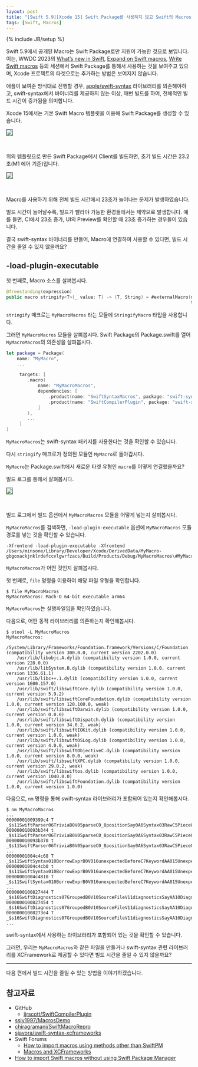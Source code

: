 ```yaml
---
layout: post
title: "[Swift 5.9][Xcode 15] Swift Package를 사용하지 않고 Swift의 Macros를 사용할 수 있을까? - 1"
tags: [Swift, Macros]
---
```

{% include JB/setup %}

Swift 5.9에서 공개된 Macro는 Swift Package로만 지원이 가능한 것으로 보입니다. 이는, WWDC 2023의 [What’s new in Swift](https://developer.apple.com/videos/play/wwdc2023/10164/), [Expand on Swift macros](https://developer.apple.com/videos/play/wwdc2023/10167/), [Write Swift macros](https://developer.apple.com/videos/play/wwdc2023/10166) 등의 세션에서 Swift Package를 통해서 사용하는 것을 보여주고 있으며, Xcode 프로젝트의 타겟으로는 추가하는 방법은 보여지지 않습니다.

애플이 보여준 방식대로 진행할 경우, [apple/swift-syntax](https://github.com/apple/swift-syntax) 라이브러리를 의존해야하고, swift-syntax에서 바이너리를 제공하지 않는 이상, 매번 빌드를 하여, 전체적인 빌드 시간이 증가됨을 의미합니다.

Xcode 15에서는 기본 Swift Macro 템플릿을 이용해 Swift Package를 생성할 수 있습니다.

<p style="text-align:left;"><img src="{{ site.prod_url }}/image/2023/12/01.png" style="border: 1px solid #555;"/></p><br/>

위의 템플릿으로 만든 Swift Package에서 Client를 빌드하면, 초기 빌드 시간은 23.2초(M1 에어 기준)입니다.

<p style="text-align:left;"><img src="{{ site.prod_url }}/image/2023/12/02.png" style="border: 1px solid #555;"/></p><br/>

Macro를 사용하기 위해 전체 빌드 시간에서 23초가 늘어나는 문제가 발생하였습니다.

빌드 시간이 늘어날수록, 빌드가 빨라야 가능한 환경들에서는 제약으로 발생합니다. 예를 들면, CI에서 23초 증가, UI의 Preview를 확인할 때 23초 증가하는 경우들이 있습니다.

결국 swift-syntax 바이너리를 만들어, Macro에 연결하여 사용할 수 있다면, 빌드 시간을 줄일 수 있지 않을까요?

## -load-plugin-executable

첫 번째로, Macro 소스를 살펴봅시다.

```swift
@freestanding(expression)
public macro stringify<T>(_ value: T) -> (T, String) = #externalMacro(module: "MyMacroMacros", 
                                                                      type: "StringifyMacro")
```

`stringify` 매크로는 `MyMacroMacros` 라는 모듈에 `StringifyMacro` 타입을 사용합니다. 

그러면 `MyMacroMacros` 모듈을 살펴봅시다. Swift Package의 Package.swift를 열어 `MyMacroMacros`의 의존성을 살펴봅시다.

```swift
let package = Package(
    name: "MyMacro",
    ...

     targets: [
        .macro(
            name: "MyMacroMacros",
            dependencies: [
                .product(name: "SwiftSyntaxMacros", package: "swift-syntax"),
                .product(name: "SwiftCompilerPlugin", package: "swift-syntax")
            ]
        ),
        ...
     ]
)
```

`MyMacroMacros`는 swift-syntax 패키지를 사용한다는 것을 확인할 수 있습니다.

다시 `stringify` 매크로가 정의된 모듈인 `MyMacro`로 돌아갑시다.

`MyMacro`는 Package.swift에서 새로운 타겟 유형인 `macro`를 어떻게 연결했을까요?

빌드 로그를 통해서 살펴봅시다.

<p style="text-align:left;"><img src="{{ site.prod_url }}/image/2023/12/03.png" style="border: 1px solid #555;"/></p><br/>

빌드 로그에서 빌드 옵션에서 `MyMacroMacros` 모듈을 어떻게 넣는지 살펴봅시다.

`MyMacroMacros`를 검색하면, `-load-plugin-executable` 옵션에 `MyMacroMacros` 모듈 경로를 넣는 것을 확인할 수 있습니다.

```
-Xfrontend -load-plugin-executable -Xfrontend /Users/minsone/Library/Developer/Xcode/DerivedData/MyMacro-gbgoxackjnklrdefccvlgwrfzacs/Build/Products/Debug/MyMacroMacros\#MyMacroMacros
```

`MyMacroMacros`가 어떤 것인지 살펴봅시다.

첫 번째로, `file` 명령을 이용하여 해당 파일 유형을 확인합니다.

```shell
$ file MyMacroMacros
MyMacroMacros: Mach-O 64-bit executable arm64
```

`MyMacroMacros`는 실행파일임을 확인하였습니다.

다음으로, 어떤 동적 라이브러리를 의존하는지 확인해봅시다.

```shell
$ otool -L MyMacroMacros
MyMacroMacros:
	/System/Library/Frameworks/Foundation.framework/Versions/C/Foundation (compatibility version 300.0.0, current version 2202.0.0)
	/usr/lib/libobjc.A.dylib (compatibility version 1.0.0, current version 228.0.0)
	/usr/lib/libSystem.B.dylib (compatibility version 1.0.0, current version 1336.61.1)
	/usr/lib/libc++.1.dylib (compatibility version 1.0.0, current version 1600.157.0)
	/usr/lib/swift/libswiftCore.dylib (compatibility version 1.0.0, current version 5.9.2)
	/usr/lib/swift/libswiftCoreFoundation.dylib (compatibility version 1.0.0, current version 120.100.0, weak)
	/usr/lib/swift/libswiftDarwin.dylib (compatibility version 1.0.0, current version 0.0.0)
	/usr/lib/swift/libswiftDispatch.dylib (compatibility version 1.0.0, current version 34.0.2, weak)
	/usr/lib/swift/libswiftIOKit.dylib (compatibility version 1.0.0, current version 1.0.0, weak)
	/usr/lib/swift/libswiftOSLog.dylib (compatibility version 1.0.0, current version 4.0.0, weak)
	/usr/lib/swift/libswiftObjectiveC.dylib (compatibility version 1.0.0, current version 8.0.0, weak)
	/usr/lib/swift/libswiftXPC.dylib (compatibility version 1.0.0, current version 29.0.2, weak)
	/usr/lib/swift/libswiftos.dylib (compatibility version 1.0.0, current version 1040.0.0)
	/usr/lib/swift/libswiftFoundation.dylib (compatibility version 1.0.0, current version 1.0.0)
```

다음으로, `nm` 명령을 통해 swift-syntax 라이브러리가 포함되어 있는지 확인해봅시다.

```shell
$ nm MyMacroMacros
...
00000001009399c4 T _$s11SwiftParser06TriviaB0V05parseC0_8positionSay0A6Syntax03RawC5PieceOGAF0F4TextV_AF0C8PositionOtFZ
000000010093b344 t _$s11SwiftParser06TriviaB0V05parseC0_8positionSay0A6Syntax03RawC5PieceOGAF0F4TextV_AF0C8PositionOtFZSbs7UnicodeO6ScalarVXEfU0_
000000010093b370 t _$s11SwiftParser06TriviaB0V05parseC0_8positionSay0A6Syntax03RawC5PieceOGAF0F4TextV_AF0C8PositionOtFZSbs7UnicodeO6ScalarVXEfU1_
...
00000001004c4c68 T _$s11SwiftSyntax010BorrowExprB0V016unexpectedBeforeC7KeywordAA015UnexpectedNodesB0VSgvM
00000001004c4cb0 t _$s11SwiftSyntax010BorrowExprB0V016unexpectedBeforeC7KeywordAA015UnexpectedNodesB0VSgvM.resume.0
00000001004c4810 T _$s11SwiftSyntax010BorrowExprB0V016unexpectedBeforeC7KeywordAA015UnexpectedNodesB0VSgvg
...
0000000100827444 T _$s16SwiftDiagnostics07GroupedB0V10SourceFileV11diagnosticsSayAA10DiagnosticVGvM
0000000100827454 t _$s16SwiftDiagnostics07GroupedB0V10SourceFileV11diagnosticsSayAA10DiagnosticVGvM.resume.0
00000001008273e4 T _$s16SwiftDiagnostics07GroupedB0V10SourceFileV11diagnosticsSayAA10DiagnosticVGvg
...
```

swift-syntax에서 사용하는 라이브러리가 포함되어 있는 것을 확인할 수 있습니다.

그러면, 우리는 `MyMacroMacros`와 같은 파일을 만들거나 swift-syntax 관련 라이브러리를 XCFramework로 제공할 수 있다면 빌드 시간을 줄일 수 있지 않을까요?

---

다음 편에서 빌드 시간을 줄일 수 있는 방법을 이야기하겠습니다.

## 참고자료

* GitHub
  * [jjrscott/SwiftCompilerPlugin](https://github.com/jjrscott/SwiftCompilerPlugin)
* [ssly1997/MacrosDemo](https://github.com/ssly1997/MacrosDemo)
* [chiragramani/SwiftMacroRepro](https://github.com/chiragramani/SwiftMacroRepro)
* [sjavora/swift-syntax-xcframeworks](https://github.com/sjavora/swift-syntax-xcframeworks)
* Swift Forums
  * [How to import macros using methods other than SwiftPM](https://forums.swift.org/t/how-to-import-macros-using-methods-other-than-swiftpm)
  * [Macros and XCFrameworks](https://forums.swift.org/t/macros-and-xcframeworks)
* [How to import Swift macros without using Swift Package Manager](https://www.polpiella.dev/binary-swift-macros)